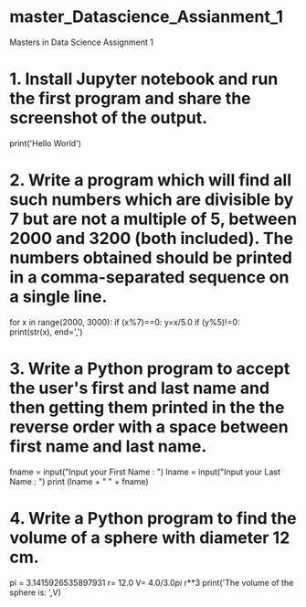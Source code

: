 # master_Datascience_Assianment_1
Masters in Data Science Assignment 1

# 1. Install Jupyter notebook and run the first program and share the screenshot of the output.
print('Hello World')

# 2. Write a program which will find all such numbers which are divisible by 7 but are not a multiple of 5, between 2000 and 3200 (both included). The numbers obtained should be printed in a comma-separated sequence on a single line.
for x in range(2000, 3000):
    if (x%7)==0:
        y=x/5.0
        if (y%5)!=0:   
            print(str(x), end=',')
            
# 3. Write a Python program to accept the user's first and last name and then getting them printed in the the reverse order with a space between first name and last name.
fname = input("Input your First Name : ")
lname = input("Input your Last Name : ")
print (lname + " " + fname)

# 4. Write a Python program to find the volume of a sphere with diameter 12 cm.
pi = 3.1415926535897931
r= 12.0
V= 4.0/3.0*pi* r**3
print('The volume of the sphere is: ',V)


